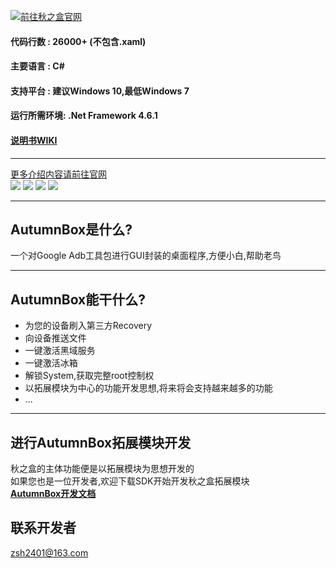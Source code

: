 [![](http://www.atmb.top/images/readmeheader.png "前往秋之盒官网")](http://www.atmb.top)   
#### 代码行数 : 26000+ (不包含.xaml)
#### 主要语言 : C#
#### 支持平台 : 建议Windows 10,最低Windows 7
#### 运行所需环境: .Net Framework 4.6.1
#### [说明书WIKI](https://github.com/zsh2401/AutumnBox/wiki)
***
[更多介绍内容请前往官网](http://www.atmb.top)   
![](https://www.atmb.top/images/demo/show_launch.gif)
![](https://www.atmb.top/images/demo/show5.gif)
![](https://www.atmb.top/images/demo/show3.png)
![](https://www.atmb.top/images/demo/show6.png)
***
## AutumnBox是什么?
一个对Google Adb工具包进行GUI封装的桌面程序,方便小白,帮助老鸟
***
## AutumnBox能干什么?
* 为您的设备刷入第三方Recovery
* 向设备推送文件
* 一键激活黑域服务
* 一键激活冰箱
* 解锁System,获取完整root控制权
* 以拓展模块为中心的功能开发思想,将来将会支持越来越多的功能
* ...
***
## 进行AutumnBox拓展模块开发
秋之盒的主体功能便是以拓展模块为思想开发的     
如果您也是一位开发者,欢迎下载SDK开始开发秋之盒拓展模块    
[**AutumnBox开发文档**](https://github.com/zsh2401/AutumnBox/wiki/zh_CN_AutumnBox%E5%BC%80%E5%8F%91%E6%96%87%E6%A1%A3)

## 联系开发者
zsh2401@163.com
